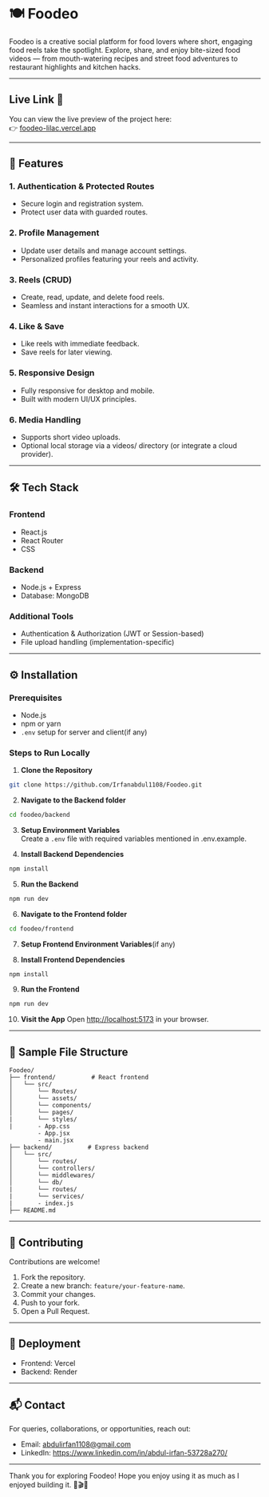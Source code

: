 # 🍽️ Foodeo

Foodeo is a creative social platform for food lovers where short, engaging food reels take the spotlight. Explore, share, and enjoy bite-sized food videos — from mouth-watering recipes and street food adventures to restaurant highlights and kitchen hacks.

---

## Live Link 🎉
You can view the live preview of the project here:  
👉 [foodeo-lilac.vercel.app](https://foodeo-lilac.vercel.app/)

---

## 🚀 Features

### 1. Authentication & Protected Routes
- Secure login and registration system.
- Protect user data with guarded routes.

### 2. Profile Management
- Update user details and manage account settings.
- Personalized profiles featuring your reels and activity.

### 3. Reels (CRUD)
- Create, read, update, and delete food reels.
- Seamless and instant interactions for a smooth UX.

### 4. Like & Save
- Like reels with immediate feedback.
- Save reels for later viewing.

### 5. Responsive Design
- Fully responsive for desktop and mobile.
- Built with modern UI/UX principles.

### 6. Media Handling
- Supports short video uploads.
- Optional local storage via a videos/ directory (or integrate a cloud provider).

---

## 🛠️ Tech Stack

### Frontend
- React.js
- React Router
- CSS

### Backend
- Node.js + Express
- Database: MongoDB

### Additional Tools
- Authentication & Authorization (JWT or Session-based)
- File upload handling (implementation-specific)

---

## ⚙️ Installation

### Prerequisites
- Node.js
- npm or yarn
- `.env` setup for server and client(if any)

### Steps to Run Locally

1. **Clone the Repository**
```bash
git clone https://github.com/Irfanabdul1108/Foodeo.git
```

2. **Navigate to the Backend folder**
```bash
cd foodeo/backend
```

3. **Setup Environment Variables**  
Create a `.env` file with required variables mentioned in .env.example.

4. **Install Backend Dependencies**
```bash
npm install
```

5. **Run the Backend**
```bash
npm run dev
```

6. **Navigate to the Frontend folder**
```bash
cd foodeo/frontend 
```

7. **Setup Frontend Environment Variables**(if any)

8. **Install Frontend Dependencies**
```bash
npm install
```

9. **Run the Frontend**
```bash
npm run dev
```

10. **Visit the App**
Open [http://localhost:5173](http://localhost:5173) in your browser.

---

## 📁 Sample File Structure

```
Foodeo/
├── frontend/          # React frontend
│   └── src/
│       └── Routes/
│       └── assets/
│       └── components/
│       └── pages/
|       └── styles/
|       - App.css
        - App.jsx
        - main.jsx
├── backend/          # Express backend
│   └── src/
│       └── routes/
│       └── controllers/
│       └── middlewares/
│       └── db/
|       └── routes/
|       └── services/
|       - index.js
├── README.md
```

---

## 🤝 Contributing

Contributions are welcome!

1. Fork the repository.
2. Create a new branch: `feature/your-feature-name`.
3. Commit your changes.
4. Push to your fork.
5. Open a Pull Request.

---

## 🚀 Deployment

- Frontend: Vercel
- Backend: Render

---

## 📬 Contact

For queries, collaborations, or opportunities, reach out:
- Email: abdulirfan1108@gmail.com
- LinkedIn: https://www.linkedin.com/in/abdul-irfan-53728a270/

---

Thank you for exploring Foodeo! Hope you enjoy using it as much as I enjoyed building it. 🍔🎬✨
